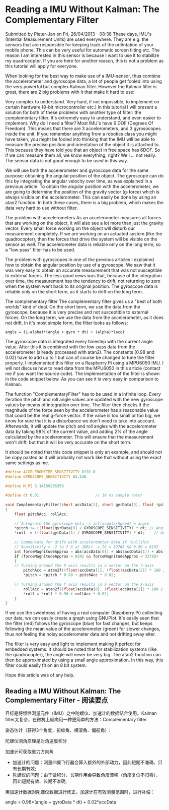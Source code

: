 # Reading a IMU Without Kalman: The Complementary Filter  


Submitted by Pieter-Jan on Fri, 26/04/2013 - 08:38
These days, IMU's (Intertial Measurement Units) are used everywhere. They are e.g. the sensors that are responsible for keeping track of the oriëntation of your mobile phone. This can be very useful for automatic screen tilting etc. The reason I am interested in this sensor is because I want to use it to stabilize my quadrocopter. If you are here for another reason, this is not a problem as this tutorial will apply for everyone.

When looking for the best way to make use of a IMU-sensor, thus combine the accelerometer and gyroscope data, a lot of people get fooled into using the very powerful but complex Kalman filter. However the Kalman filter is great, there are 2 big problems with it that make it hard to use:

Very complex to understand.
Very hard, if not impossible, to implement on certain hardware (8-bit microcontroller etc.)
In this tutorial I will present a solution for both of these problems with another type of filter: the complementary filter. It's extremely easy to understand, and even easier to implement.
Why do I need a filter?
Most IMU's have 6 DOF (Degrees Of Freedom). This means that there are 3 accelerometers, and 3 gyrosocopes inside the unit. If you remember anything from a robotics class you might have taken, you might be fooled into thinking that the IMU will be able to measure the precise position and orientation of the object it is attached to. This because they have told you that an object in free space has 6DOF. So if we can measure them all, we know everything, right? Well ... not really. The sensor data is not good enough to be used in this way.

We will use both the accelerometer and gyroscope data for the same purpose: obtaining the angular position of the object. The gyroscope can do this by integrating the angular velocity over time, as was explained in a previous article. To obtain the angular position with the accelerometer, we are going to determine the position of the gravity vector (g-force) which is always visible on the accelerometer. This can easily be done by using an atan2 function. In both these cases, there is a big problem, which makes the data very hard to use without filter.

The problem with accelerometers
As an accelerometer measures all forces that are working on the object, it will also see a lot more than just the gravity vector. Every small force working on the object will disturb our measurement completely. If we are working on an actuated system (like the quadrocopter), then the forces that drive the system will be visible on the sensor as well. The accelerometer data is reliable only on the long term, so a "low pass" filter has to be used.

The problem with gyroscopes
In one of the previous articles I explained how to obtain the angular position by use of a gyroscope. We saw that it was very easy to obtain an accurate measurement that was not susceptible to external forces. The less good news was that, because of the integration over time, the measurement has the tendency to drift, not returning to zero when the system went back to its original position. The gyroscope data is reliable only on the short term, as it starts to drift on the long term.

The complementary filter
The complementary filter gives us a "best of both worlds" kind of deal. On the short term, we use the data from the gyroscope, because it is very precise and not susceptible to external forces. On the long term, we use the data from the accelerometer, as it does not drift. In it's most simple form, the filter looks as follows:

```
angle = (1-alpha)*(angle + gyro * dt) + (alpha)*(acc)
```

The gyroscope data is integrated every timestep with the current angle value. After this it is combined with the low-pass data from the accelerometer (already processed with atan2). The constants (0.98 and 0.02) have to add up to 1 but can of course be changed to tune the filter properly.
I implemented this filter on a Raspberry Pi using a MPU6050 IMU. I will not discuss how to read data from the MPU6050 in this article (contact me if you want the source code). The implementation of the filter is shown in the code snippet below. As you can see it is very easy in comparison to Kalman.

The function "ComplementaryFilter" has to be used in a infinite loop. Every iteration the pitch and roll angle values are updated with the new gyroscope values by means of integration over time. The filter then checks if the magnitude of the force seen by the accelerometer has a reasonable value that could be the real g-force vector. If the value is too small or too big, we know for sure that it is a disturbance we don't need to take into account. Afterwards, it will update the pitch and roll angles with the accelerometer data by taking 98% of the current value, and adding 2% of the angle calculated by the accelerometer. This will ensure that the measurement won't drift, but that it will be very accurate on the short term.

It should be noted that this code snippet is only an example, and should not be copy pasted as it will probably not work like that without using the exact same settings as me.

```cpp
#define ACCELEROMETER_SENSITIVITY 8192.0
#define GYROSCOPE_SENSITIVITY 65.536
 
#define M_PI 3.14159265359	    
 
#define dt 0.01							// 10 ms sample rate!    
 
void ComplementaryFilter(short accData[3], short gyrData[3], float *pitch, float *roll)
{
    float pitchAcc, rollAcc;               
 
    // Integrate the gyroscope data -> int(angularSpeed) = angle
    *pitch += ((float)gyrData[0] / GYROSCOPE_SENSITIVITY) * dt; // Angle around the X-axis
    *roll -= ((float)gyrData[1] / GYROSCOPE_SENSITIVITY) * dt;    // Angle around the Y-axis
 
    // Compensate for drift with accelerometer data if !bullshit
    // Sensitivity = -2 to 2 G at 16Bit -> 2G = 32768 && 0.5G = 8192
    int forceMagnitudeApprox = abs(accData[0]) + abs(accData[1]) + abs(accData[2]);
    if (forceMagnitudeApprox > 8192 && forceMagnitudeApprox < 32768)
    {
	// Turning around the X axis results in a vector on the Y-axis
        pitchAcc = atan2f((float)accData[1], (float)accData[2]) * 180 / M_PI;
        *pitch = *pitch * 0.98 + pitchAcc * 0.02;
 
	// Turning around the Y axis results in a vector on the X-axis
        rollAcc = atan2f((float)accData[0], (float)accData[2]) * 180 / M_PI;
        *roll = *roll * 0.98 + rollAcc * 0.02;
    }
} 
```

If we use the sweetness of having a real computer (Raspberry Pi) collecting our data, we can easily create a graph using GNUPlot. It's easily seen that the filter (red) follows the gyroscope (blue) for fast changes, but keeps following the mean value of the accelerometer (green) for slower changes, thus not feeling the noisy accelerometer data and not drifting away eiter.


The filter is very easy and light to implement making it perfect for embedded systems. It should be noted that for stabilization systems (like the quadrocopter), the angle will never be very big. The atan2 function can then be approximated by using a small angle approximation. In this way, this filter could easily fit on an 8 bit system.

Hope this article was of any help.



## Reading a IMU Without Kalman: The Complementary Filter - 阅读要点

目标是将惯性测量元件（IMU）之中陀螺仪、加速计的数据结合使用。Kalman filter太复杂，在微机上倾向用一种更简单的方法：Complementary filter

姿态估计（获得3个角度，俯仰角、横滚角、偏航角）：

陀螺仪测角原理是对角速度积分

加速计可获取重力方向角

- 加速计的问题：测量四翼飞行器会算入额外的外部动力，因此短期不准确、只有长期有效;  
- 陀螺仪的问题：由于做积分，长期作用会导致角度漂移（角度复位不归零），因此短期有效、长期不准确;  

用加速计数据对陀螺仪数据进行修正。加速计在有效测量范围时，进行补偿：  

angle = 0.98*(angle + gyroData * dt) + 0.02*accData   



 